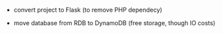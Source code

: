 * convert project to Flask (to remove PHP dependecy)

* move database from RDB to DynamoDB (free storage, though IO costs)
